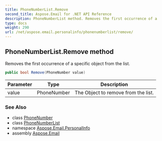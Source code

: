 ```yaml
---
title: PhoneNumberList.Remove
second_title: Aspose.Email for .NET API Reference
description: PhoneNumberList method. Removes the first occurrence of a specific object from the list
type: docs
weight: 290
url: /net/aspose.email.personalinfo/phonenumberlist/remove/
---
```

## PhoneNumberList.Remove method

Removes the first occurrence of a specific object from the list.

```csharp
public bool Remove(PhoneNumber value)
```

| Parameter | Type | Description |
| --- | --- | --- |
| value | PhoneNumber | The Object to remove from the list. |

### See Also

* class [PhoneNumber](../../phonenumber/)
* class [PhoneNumberList](../)
* namespace [Aspose.Email.PersonalInfo](../../phonenumberlist/)
* assembly [Aspose.Email](../../../)


